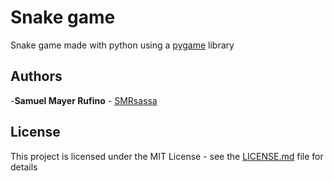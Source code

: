 # Snake game
Snake game made with python using a [pygame](https://www.pygame.org/news) library

## Authors
-**Samuel Mayer Rufino** - [SMRsassa](https://github.com/smrsassa)

## License
This project is licensed under the MIT License - see the [LICENSE.md](https://github.com/smrsassa/Projeto-Notas/blob/master/LICENSE) file for details